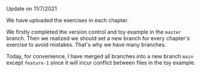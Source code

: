 Update on 11/7/2021

We have uploaded the exercises in each chapter.

We firstly completed the version control and toy example in the `master` branch. Then we realized we should set a new branch for every chapter's exercise to avoid mistakes. That's why we have many branches. 

Today, for convenience, I have merged all branches into a new branch `main` except `feature-1` since it will incur conflict between files in the toy example.



